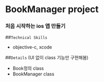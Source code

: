 # BookManager project
### 처음 시작하는 ios 앱 만들기

##`Technical Skills`
- objective-c, xcode

##`Details`
(UI 없이 class 기능만 구현해봄)
- Book정의 class
- BookManager class
